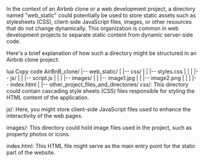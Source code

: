 In the context of an Airbnb clone or a web development project, a directory named "web_static" could potentially be used to store static assets such as stylesheets (CSS), client-side JavaScript files, images, or other resources that do not change dynamically. This organization is common in web development projects to separate static content from dynamic server-side code.

Here's a brief explanation of how such a directory might be structured in an Airbnb clone project:

lua
Copy code
AirBnB_clone/
|-- web_static/
|   |-- css/
|   |   |-- styles.css
|   |
|   |-- js/
|   |   |-- script.js
|   |
|   |-- images/
|   |   |-- image1.jpg
|   |   |-- image2.png
|   |
|   |-- index.html
|
|-- other_project_files_and_directories/
css/: This directory could contain cascading style sheets (CSS) files responsible for styling the HTML content of the application.

js/: Here, you might store client-side JavaScript files used to enhance the interactivity of the web pages.

images/: This directory could hold image files used in the project, such as property photos or icons.

index.html: This HTML file might serve as the main entry point for the static part of the website.
